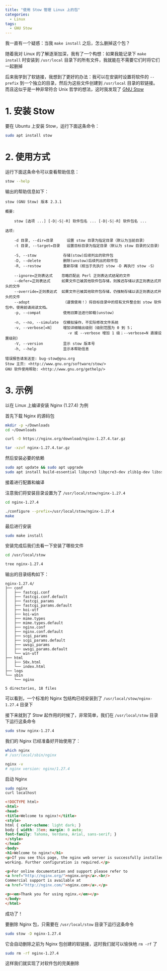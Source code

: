 ```yaml
---
title: "使用 Stow 管理 Linux 上的包"
categories:
  - Linux
tags:
  - GNU Stow
---
```


我一直有一个疑惑：当我 `make install` 之后，怎么删掉这个包？

随着我对 Linux 的了解逐渐加深，我有了一个构想：如果我能记录下 `make install` 时安装到 `/usr/local` 目录下的所有文件，我就能在不需要它们时将它们一起删掉

后来我学到了软链接，我想到了更好的办法：我可以在安装时设置将软件的 `--prefix` 到一个独立的目录，然后为这些文件创建到 `/usr/local` 目录的软链接。而且这似乎是一种非常符合 Unix 哲学的想法，这时我发现了 [GNU Stow](https://www.gnu.org/software/stow/)

# 1. 安装 Stow

要在 Ubuntu 上安装 Stow，运行下面这条命令：

```sh
sudo apt install stow
```

# 2. 使用方式

运行下面这条命令可以查看帮助信息：

```sh
stow --help
```

输出的帮助信息如下：

```
stow (GNU Stow) 版本 2.3.1

概要:

    stow [选项 ...] [-D|-S|-R] 软件包名 ... [-D|-S|-R] 软件包名 ...

选项:

    -d 目录, --dir=目录      设置 stow 目录为指定目录（默认为当前目录）
    -t 目录, --target=目录   设置目标目录为指定目录（默认为 stow 目录的父目录）

    -S, --stow            存储(stow)后续列出的软件包
    -D, --delete          删除(unstow)后续列出的软件包
    -R, --restow          重新存储（相当于先执行 stow -D 再执行 stow -S）

    --ignore=正则表达式    忽略匹配此 Perl 正则表达式结尾的文件
    --defer=正则表达式     如果文件已被其他软件包存储，则推迟存储以该正则表达式开头的文件
    --override=正则表达式  如果文件已被其他软件包存储，仍强制存储以该正则表达式开头的文件
    --adopt               （谨慎使用！）将目标目录中的现有文件整合到 stow 软件包中。使用前请阅读文档。
    -p, --compat          使用旧算法进行卸载(unstow)

    -n, --no, --simulate  仅模拟操作，不实际修改文件系统
    -v, --verbose[=N]     增加详细输出级别（级别范围为 0 到 5；
                            -v 或 --verbose 增加 1 级；--verbose=N 直接设置级别）
    -V, --version         显示 stow 版本号
    -h, --help            显示本帮助信息

错误报告请发送至: bug-stow@gnu.org
Stow 主页: <http://www.gnu.org/software/stow/>
GNU 软件使用帮助: <http://www.gnu.org/gethelp/>
```

# 3. 示例

以在 Linux 上编译安装 Nginx (1.27.4) 为例

首先下载 Nginx 的源码包

```sh
mkdir -p ~/Downloads
cd ~/Downloads

curl -O https://nginx.org/download/nginx-1.27.4.tar.gz

tar -xzvf nginx-1.27.4.tar.gz
```

然后安装必要的依赖

```sh
sudo apt update && sudo apt upgrade
sudo apt install build-essential libpcre3 libpcre3-dev zlib1g-dev libssl-dev
```

接着进行配置和编译

注意我们将安装目录设置为了 `/usr/local/stow/nginx-1.27.4`

```sh
cd nginx-1.27.4

./configure --prefix=/usr/local/stow/nginx-1.27.4
make
```

最后进行安装

```sh
sudo make install
```

安装完成后我们去看一下安装了哪些文件

```sh
cd /usr/local/stow

tree nginx-1.27.4
```

输出的目录结构如下：

```
nginx-1.27.4/
├── conf
│   ├── fastcgi.conf
│   ├── fastcgi.conf.default
│   ├── fastcgi_params
│   ├── fastcgi_params.default
│   ├── koi-utf
│   ├── koi-win
│   ├── mime.types
│   ├── mime.types.default
│   ├── nginx.conf
│   ├── nginx.conf.default
│   ├── scgi_params
│   ├── scgi_params.default
│   ├── uwsgi_params
│   ├── uwsgi_params.default
│   └── win-utf
├── html
│   ├── 50x.html
│   └── index.html
├── logs
└── sbin
    └── nginx

5 directories, 18 files
```

可以看到，一个标准的 Nginx 包结构已经安装到了 `/usr/local/stow/nginx-1.27.4` 目录下

接下来就到了 Stow 起作用的时候了，非常简单，我们在 `/usr/local/stow` 目录下运行这条命令

```sh
sudo stow nginx-1.27.4
```

我们的 Nginx 已经准备好开始使用了：

```sh
which nginx
# /usr/local/sbin/nginx

nginx -v
# nginx version: nginx/1.27.4
```

启动 Nginx

```sh
sudo nginx
curl localhost
```

```html
<!DOCTYPE html>
<html>
<head>
<title>Welcome to nginx!</title>
<style>
html { color-scheme: light dark; }
body { width: 35em; margin: 0 auto;
font-family: Tahoma, Verdana, Arial, sans-serif; }
</style>
</head>
<body>
<h1>Welcome to nginx!</h1>
<p>If you see this page, the nginx web server is successfully installed and
working. Further configuration is required.</p>

<p>For online documentation and support please refer to
<a href="http://nginx.org/">nginx.org</a>.<br/>
Commercial support is available at
<a href="http://nginx.com/">nginx.com</a>.</p>

<p><em>Thank you for using nginx.</em></p>
</body>
</html>
```

成功了！

要删除 Nginx 包，只需要在 `/usr/local/stow` 目录下运行这条命令

```sh
sudo stow -D nginx-1.27.4
```

它会自动删除之前为 Nginx 包创建的软链接，这时我们就可以愉快地 `rm -rf` 了

```sh
sudo rm -rf nginx-1.27.4
```

这样我们就实现了对软件包的完美删除